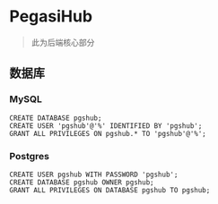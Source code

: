 # PegasiHub

> 此为后端核心部分

## 数据库

### MySQL
```mysql
CREATE DATABASE pgshub;
CREATE USER 'pgshub'@'%' IDENTIFIED BY 'pgshub';
GRANT ALL PRIVILEGES ON pgshub.* TO 'pgshub'@'%';
```

### Postgres
```postgresql
CREATE USER pgshub WITH PASSWORD 'pgshub';
CREATE DATABASE pgshub OWNER pgshub;
GRANT ALL PRIVILEGES ON DATABASE pgshub TO pgshub;
```
